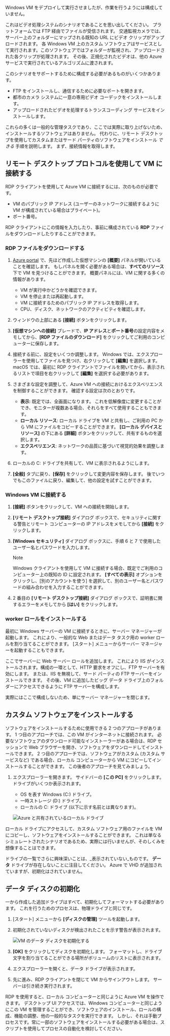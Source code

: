 Windows VM をデプロイして実行させましたが、作業を行うようには構成していません。

これはビデオ処理システムのシナリオであることを思い出してください。 プラットフォームでは FTP 経由でファイルが受信されます。 交通監視カメラでは、サーバー上のフォルダーにマップされる既知の URL にビデオ クリップがアップロードされます。 各 Windows VM 上のカスタム ソフトウェアはサービスとして実行されます。このソフトウェアではフォルダーが監視され、アップロードされた各クリップが処理されます。 その後、正規化されたビデオは、他の Azure サービスで実行されているアルゴリズムに渡されます。

このシナリオをサポートするために構成する必要があるものがいくつかあります。

- FTP をインストールし、通信するために必要なポートを開きます。
- 都市のカメラ システムに一意の専用ビデオ コーデックをインストールします。
- アップロードされたビデオを処理するトランスコーディング サービスをインストールします。

これらの多くは一般的な管理タスクであり、ここでは実際に取り上げないため、インストールするソフトウェアはありません。 代わりに、リモート デスクトップを使用してカスタムまたはサード パーティのソフトウェアをインストール _できる_ 手順を説明します。 まず、接続情報を取得します。

## <a name="connect-to-the-vm-with-remote-desktop-protocol"></a>リモート デスクトップ プロトコルを使用して VM に接続する

RDP クライアントを使用して Azure VM に接続するには、次のものが必要です。

- VM のパブリック IP アドレス (ユーザーのネットワークに接続するように VM が構成されている場合はプライベート)。
- ポート番号。

RDP クライアントにこの情報を入力したり、事前に構成されている **RDP** ファイルをダウンロードしたりすることができます。

### <a name="download-the-rdp-file"></a>RDP ファイルをダウンロードする

1. [Azure portal](https://portal.azure.com?azure-portal=true) で、先ほど作成した仮想マシンの **[概要]** パネルが開いていることを確認します。 もしパネルを開く必要がある場合は、**すべてのリソース**下で VM を見つけることができます。 概要パネルには、VM に関する多くの情報があります。

    - VM が実行中かどうかを確認できます。
    - VM を停止または再起動します。
    - VM に接続するためのパブリック IP アドレスを取得します。
    - CPU、ディスク、ネットワークのアクティビティを確認します。

1. ウィンドウの上部にある **[接続]** ボタンをクリックします。

1. **[仮想マシンへの接続]** ブレードで、**IP アドレス**と**ポート番号**の設定内容をメモしてから、**[RDP ファイルのダウンロード]** をクリックしてご利用のコンピューターに保存します。

1. 接続する前に、設定をいくつか調整します。 Windows では、エクスプローラーを使用してファイルを見つけ、右クリックして **[編集]** を選択します。 macOS では、最初に RDP クライアントでファイルを開いてから、表示されるリストで項目を右クリックして **[編集]** を選択する必要があります。

1. さまざまな設定を調整して、Azure VM への接続におけるエクスペリエンスを制御することができます。 確認する設定は次のとおりです。

    - **表示**: 既定では、全画面になります。 これを低解像度に変更することができ、モニターが複数ある場合、それらをすべて使用することもできます。
    - **ローカル リソース**: ローカル ドライブを VM と共有し、ご利用の PC から VM にファイルをコピーすることができます。 **[ローカル デバイスとリソース]** の下にある **[詳細]** ボタンをクリックして、共有するものを選択します。
    - **エクスペリエンス**: ネットワークの品質に基づいて視覚的効果を調整します。

1. ローカルの C: ドライブを共有して、VM に表示されるようにします。

1. **[全般]** タブに戻り、**[保存]** をクリックして変更内容を保存します。 後でいつでもこのファイルに戻り、編集して、他の設定を試すことができます。

### <a name="connect-to-the-windows-vm"></a>Windows VM に接続する

1. **[接続]** ボタンをクリックして、VM への接続を開始します。

1. **[リモート デスクトップ接続]** ダイアログ ボックスで、セキュリティに関する警告とリモート コンピューターの IP アドレスをメモしてから **[接続]** をクリックします。

1. **[Windows セキュリティ]** ダイアログ ボックスに、手順 6 と 7 で使用したユーザー名とパスワードを入力します。
    
    > [!NOTE]
    > Windows クライアントを使用して VM に接続する場合、既定でご利用のコンピューター上の既知の ID に設定されます。 **[すべての表示]** オプションをクリックし、[別のアカウントを使う] を選択して、別のユーザー名とパスワードの組み合わせを入力することができます。
    
1. 2 番目の **[リモート デスクトップ接続]** ダイアログ ボックスで、証明書に関するエラーをメモしてから **[はい]** をクリックします。

### <a name="install-worker-roles"></a>worker ロールをインストールする

最初に Windows サーバーの VM に接続するときに、サーバー マネージャーが起動します。 これにより、一般的な Web またはデータ タスク用の worker ロールを割り当てることができます。 [スタート] メニューからサーバー マネージャーを起動することもできます。

ここでサーバーに Web サーバー ロールを追加します。 これにより IIS がインストールされます。構成の一環として、HTTP 要求をオフにし、FTP サーバーを有効にします。 または、IIS を無視して、サード パーティの FTP サーバーをインストールできます。 その後、VM に追加したビッグ データ ドライブ上のフォルダーにアクセスできるように FTP サーバーを構成します。

実際にはここで構成しないため、単にサーバー マネージャーを閉じます。

## <a name="install-custom-software"></a>カスタム ソフトウェアをインストールする

ソフトウェアをインストールするために使用できる 2 つのアプローチがあります。 1 つ目のアプローチでは、この VM がインターネットに接続されます。 必要なソフトウェアのダウンロード可能なインストーラーがある場合は、RDP セッションで Web ブラウザーを開き、ソフトウェアをダウンロードしてインストールできます。 2 つ目のアプローチでは、ソフトウェアがカスタム (カスタム サービスなど) である場合、ローカル コンピューターから VM にコピーしてインストールすることができます。 この後者のアプローチを見てみましょう。

1. エクスプローラーを開きます。 サイドバーの **[この PC]** をクリックします。 ドライブがいくつか表示されます。

    - OS を表す Windows (C:) ドライブ。
    - 一時ストレージ (D:) ドライブ。
    - ローカルの C: ドライブ (以下に示す名前とは異なります)。

    ![Azure と共有されているローカル ドライブ](../media-drafts/6-drive-list.png)

ローカル ドライブにアクセスして、カスタム ソフトウェア用のファイルを VM にコピーし、ソフトウェアをインストールすることができます。 これは単なるシミュレートされたシナリオであるため、実際には行いませんが、そのしくみを想像することはできます。

ドライブの一覧でさらに興味深いことは、_表示されていない_ものです。 **データ** ドライブが存在しないことに注目してください。 Azure で VHD が追加されていますが、初期化はされていません。

## <a name="initialize-data-disks"></a>データ ディスクの初期化

一から作成した追加ドライブはすべて、初期化してフォーマットする必要があります。 これを行うためのプロセスは、物理ドライブと同じです。

1. [スタート] メニューから **[ディスクの管理]** ツールを起動します。

1. 初期化されていないディスクが検出されたことを示す警告が表示されます。

    ![VM のデータ ディスクを初期化する](../media-drafts/6-disk-management.png)

1. **[OK]** をクリックしてディスクを初期化します。 フォーマットし、ドライブ文字を割り当てることができる場所がボリュームのリストに表示されます。

1. エクスプローラーを開くと、データ ドライブが表示されます。

1. 先に進み、RDP クライアントを閉じて VM からサインアウトします。 サーバーは引き続き実行されます。

RDP を使用すると、ローカル コンピューターと同じように Azure VM を操作できます。 デスクトップ UI アクセスでは、Windows コンピューターと同じようにこの VM を管理することができ、ソフトウェアのインストール、ロールの構成、機能の調整、他の一般的なタスクを実行できます。 しかし、それは手動プロセスです。常に一部のソフトウェアをインストールする必要がある場合は、スクリプトを使用してプロセスの自動化を検討してください。